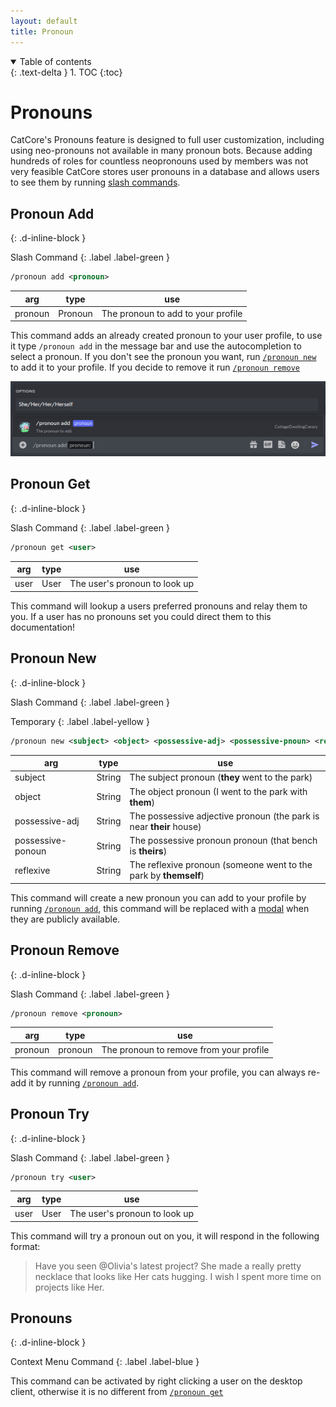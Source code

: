 ```yaml
---
layout: default
title: Pronoun
---
```


<details open markdown="block">
  <summary>
    Table of contents
  </summary>
  {: .text-delta }
1. TOC
{:toc}
</details>

# Pronouns

CatCore's Pronouns feature is designed to full user customization, including using neo-pronouns not available in many pronoun bots. Because adding hundreds of roles for countless neopronouns used by members was not very feasible CatCore stores user pronouns in a database and allows users to see them by running [slash commands](https://support.discord.com/hc/en-us/articles/1500000368501-Slash-Commands-FAQ).

## Pronoun Add 
{: .d-inline-block }

Slash Command
{: .label .label-green }

```xml
/pronoun add <pronoun> 
```
| arg     | type    | use                                |
|---------|---------|------------------------------------|
| pronoun | Pronoun | The pronoun to add to your profile |

This command adds an already created pronoun to your user profile, to use it type ``/pronoun add`` in the message bar and use the autocompletion to select a pronoun. If you don't see the pronoun you want, run [``/pronoun new``](#pronoun-new) to add it to your profile. If you decide to remove it run [``/pronoun remove``](#pronoun-remove)

![Sample pronoun autocomplete](images/pronoun_add_select.png)

## Pronoun Get
{: .d-inline-block }

Slash Command
{: .label .label-green }

```xml
/pronoun get <user> 
```
| arg  | type | use                           |
|------|------|-------------------------------|
| user | User | The user's pronoun to look up |

This command will lookup a users preferred pronouns and relay them to you. If a user has no pronouns set you could direct them to this documentation!

## Pronoun New
{: .d-inline-block }

Slash Command
{: .label .label-green }

Temporary
{: .label .label-yellow }
```xml
/pronoun new <subject> <object> <possessive-adj> <possessive-pnoun> <reflexive>
```
| arg               | type   | use                                                                 |
|-------------------|--------|---------------------------------------------------------------------|
| subject           | String | The subject pronoun (**they** went to the park)                     |
| object            | String | The object pronoun (I went to the park with **them**)               |
| possessive-adj    | String | The possessive adjective pronoun (the park is near **their** house) |
| possessive-ponoun | String | The possessive pronoun pronoun (that bench is **theirs**)           |
| reflexive         | String | The reflexive pronoun (someone went to the park by **themself**)    |

This command will create a new pronoun you can add to your profile by running [``/pronoun add``](#pronoun-add), this command will be replaced with a [modal](https://github.com/Discord-Net-Labs/Discord.Net-Labs/pull/428) when they are publicly available.

## Pronoun Remove
{: .d-inline-block }

Slash Command
{: .label .label-green }

```xml
/pronoun remove <pronoun> 
```
| arg     | type    | use                                     |
|---------|---------|-----------------------------------------|
| pronoun | pronoun | The pronoun to remove from your profile |

This command will remove a pronoun from your profile, you can always re-add it by running [``/pronoun add``](#pronoun-add).

## Pronoun Try
{: .d-inline-block }

Slash Command
{: .label .label-green }

```xml
/pronoun try <user> 
```
| arg  | type | use                           |
|------|------|-------------------------------|
| user | User | The user's pronoun to look up |

This command will try a pronoun out on you, it will respond in the following format:
> Have you seen @Olivia's latest project? She made a really pretty necklace that looks like Her cats hugging. I wish I spent more time on projects like Her.

## Pronouns
{: .d-inline-block }

Context Menu Command
{: .label .label-blue }

This command can be activated by right clicking a user on the desktop client, otherwise it is no different from [``/pronoun get``](#pronoun-get)
